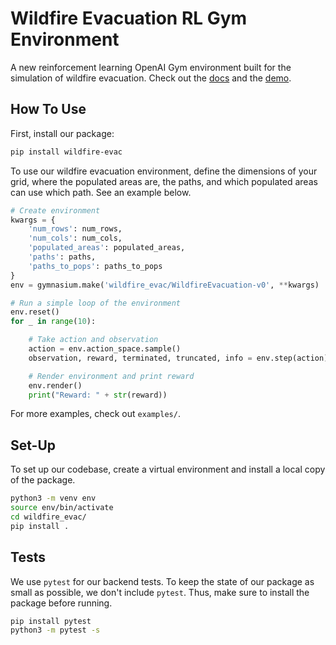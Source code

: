 # Wildfire Evacuation RL Gym Environment

A new reinforcement learning OpenAI Gym environment built for the simulation of wildfire evacuation. Check out the [docs](https://wildfire-evac.surge.sh/) and the [demo](https://www.loom.com/share/39ddd19c790a49c0a1ea7e13cd4d1005?sid=679b631a-74b7-41e3-bd88-3e7d14c0adc2).

## How To Use

First, install our package:

```bash
pip install wildfire-evac
```

To use our wildfire evacuation environment, define the dimensions of your grid, where the populated areas are, the paths, and which populated areas can use which path. See an example below.

```python
# Create environment
kwargs = {
    'num_rows': num_rows,
    'num_cols': num_cols,
    'populated_areas': populated_areas,
    'paths': paths,
    'paths_to_pops': paths_to_pops
}
env = gymnasium.make('wildfire_evac/WildfireEvacuation-v0', **kwargs)

# Run a simple loop of the environment
env.reset()
for _ in range(10):

    # Take action and observation
    action = env.action_space.sample()
    observation, reward, terminated, truncated, info = env.step(action)

    # Render environment and print reward
    env.render()
    print("Reward: " + str(reward))
```

For more examples, check out `examples/`.

## Set-Up

To set up our codebase, create a virtual environment and install a local copy of the package.

```bash
python3 -m venv env
source env/bin/activate
cd wildfire_evac/
pip install .
```

## Tests

We use `pytest` for our backend tests. To keep the state of our package as small as possible, we don't include `pytest`. Thus, make sure to install the package before running.

```bash
pip install pytest
python3 -m pytest -s
```

